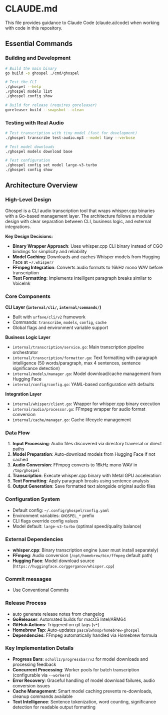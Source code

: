 # CLAUDE.md

This file provides guidance to Claude Code (claude.ai/code) when working with code in this
repository.

## Essential Commands

### Building and Development

```bash
# Build the main binary
go build -o ghospel ./cmd/ghospel

# Test the CLI
./ghospel --help
./ghospel models list
./ghospel config show

# Build for release (requires goreleaser)
goreleaser build --snapshot --clean
```

### Testing with Real Audio

```bash
# Test transcription with tiny model (fast for development)
./ghospel transcribe test-audio.mp3 --model tiny --verbose

# Test model downloads
./ghospel models download base

# Test configuration
./ghospel config set model large-v3-turbo
./ghospel config show
```

## Architecture Overview

### High-Level Design

Ghospel is a CLI audio transcription tool that wraps whisper.cpp binaries with a Go-based management
layer. The architecture follows a modular design with clear separation between CLI, business logic,
and external integrations.

**Key Design Decisions:**

- **Binary Wrapper Approach**: Uses whisper.cpp CLI binary instead of CGO bindings for simplicity
  and reliability
- **Model Caching**: Downloads and caches Whisper models from Hugging Face at `~/.whisper/`
- **FFmpeg Integration**: Converts audio formats to 16kHz mono WAV before transcription
- **Text Formatting**: Implements intelligent paragraph breaks similar to VoiceInk

### Core Components

**CLI Layer (`internal/cli/`, `internal/commands/`)**

- Built with `urfave/cli/v2` framework
- Commands: `transcribe`, `models`, `config`, `cache`
- Global flags and environment variable support

**Business Logic Layer**

- `internal/transcription/service.go`: Main transcription pipeline orchestrator
- `internal/transcription/formatter.go`: Text formatting with paragraph intelligence (50
  words/paragraph, max 4 sentences, sentence significance detection)
- `internal/models/manager.go`: Model download/cache management from Hugging Face
- `internal/config/config.go`: YAML-based configuration with defaults

**Integration Layer**

- `internal/whisper/client.go`: Wrapper for whisper.cpp binary execution
- `internal/audio/processor.go`: FFmpeg wrapper for audio format conversion
- `internal/cache/manager.go`: Cache lifecycle management

### Data Flow

1. **Input Processing**: Audio files discovered via directory traversal or direct paths
2. **Model Preparation**: Auto-download models from Hugging Face if not cached
3. **Audio Conversion**: FFmpeg converts to 16kHz mono WAV in `/tmp/ghospel`
4. **Transcription**: Execute whisper.cpp binary with Metal GPU acceleration
5. **Text Formatting**: Apply paragraph breaks using sentence analysis
6. **Output Generation**: Save formatted text alongside original audio files

### Configuration System

- Default config: `~/.config/ghospel/config.yaml`
- Environment variables: `GHOSPEL_*` prefix
- CLI flags override config values
- Model default: `large-v3-turbo` (optimal speed/quality balance)

### External Dependencies

- **whisper.cpp**: Binary transcription engine (user must install separately)
- **FFmpeg**: Audio conversion (`/opt/homebrew/bin/ffmpeg` default path)
- **Hugging Face**: Model download source (`https://huggingface.co/ggerganov/whisper.cpp`)

### Commit messages

- Use Conventional Commits

### Release Process

- auto generate release notes from changelog
- **GoReleaser**: Automated builds for macOS Intel/ARM64
- **GitHub Actions**: Triggered on git tags (`v*`)
- **Homebrew Tap**: Auto-updates `pascalwhoop/homebrew-ghospel`
- **Dependencies**: FFmpeg automatically handled via Homebrew formula

### Key Implementation Details

- **Progress Bars**: `schollz/progressbar/v3` for model downloads and processing feedback
- **Concurrent Processing**: Worker pools for batch transcription (configurable via `--workers`)
- **Error Recovery**: Graceful handling of model download failures, audio conversion issues
- **Cache Management**: Smart model caching prevents re-downloads, cleanup commands available
- **Text Intelligence**: Sentence tokenization, word counting, significance detection for readable
  output formatting
